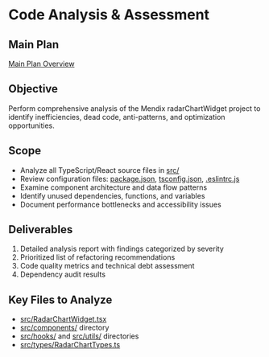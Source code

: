 # Code Analysis & Assessment

## Main Plan
[Main Plan Overview](../../plans/ROO#TASK_20250609194132_A3F7_plan_overview.md)

## Objective
Perform comprehensive analysis of the Mendix radarChartWidget project to identify inefficiencies, dead code, anti-patterns, and optimization opportunities.

## Scope
- Analyze all TypeScript/React source files in [src/](../../../src/)
- Review configuration files: [package.json](../../../package.json), [tsconfig.json](../../../tsconfig.json), [.eslintrc.js](../../../.eslintrc.js)
- Examine component architecture and data flow patterns
- Identify unused dependencies, functions, and variables
- Document performance bottlenecks and accessibility issues

## Deliverables
1. Detailed analysis report with findings categorized by severity
2. Prioritized list of refactoring recommendations
3. Code quality metrics and technical debt assessment
4. Dependency audit results

## Key Files to Analyze
- [src/RadarChartWidget.tsx](../../../src/RadarChartWidget.tsx)
- [src/components/](../../../src/components/) directory
- [src/hooks/](../../../src/hooks/) and [src/utils/](../../../src/utils/) directories
- [src/types/RadarChartTypes.ts](../../../src/types/RadarChartTypes.ts)